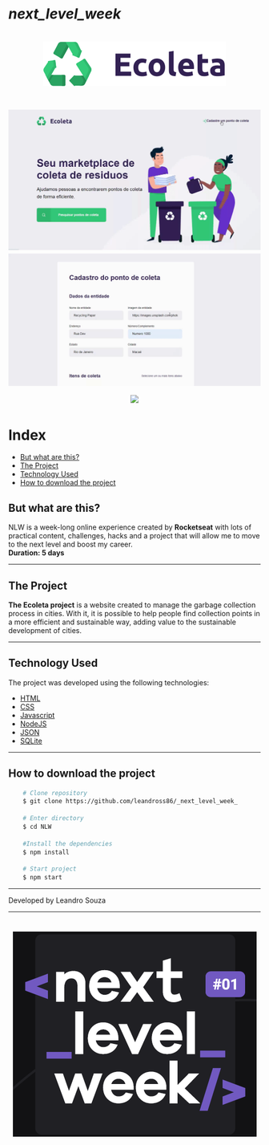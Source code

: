 # _next_level_week_
<h1 align ="center">
<img src="Public/assets/logo.svg">
</h1>

<h1 align = "center">
<img src="Public/assets/Projeto_Ecoleta4.gif"> <br>
<img src="Public/assets/Projeto_Ecoleta5.gif"> <br>

<img src="Public/assets/Projeto_Ecoleta3.gif">
</h1>

# Index

  - [But what are this?](#but-what-are-this)
  - [The Project](#the-project)
  - [Technology Used](#technology-used)
  - [How to download the project](#how-to-download-the-project)

## But what are this? 
NLW is a week-long online experience created by **Rocketseat** with lots of practical content, challenges, hacks and a project that will allow me to move to the next level and boost my career.<br>
**Duration: 5 days**

---

## The Project
**The Ecoleta project** is a website created to manage the garbage collection process in cities. With it, it is possible to help people find collection points in a more efficient and sustainable way, adding value to the sustainable development of cities.

---

## Technology Used

The project was developed using the following technologies:

- [HTML](https://www.w3schools.com/html/)
- [CSS](https://developer.mozilla.org/pt-BR/docs/Web/CSS)
- [Javascript](https://developer.mozilla.org/pt-BR/docs/Aprender/JavaScript)
- [NodeJS](https://nodejs.org/)
- [JSON](https://www.json.org/json-pt.html)
- [SQLite](https://www.sqlite.org/index.html)

---

## How to download the project

```bash
    # Clone repository
    $ git clone https://github.com/leandross86/_next_level_week_

    # Enter directory
    $ cd NLW

    #Install the dependencies
    $ npm install

    # Start project
    $ npm start
```
---

Developed by Leandro Souza

---

<h1 align = "center">
<img src="Public/assets/nlw.png">
</h1>
